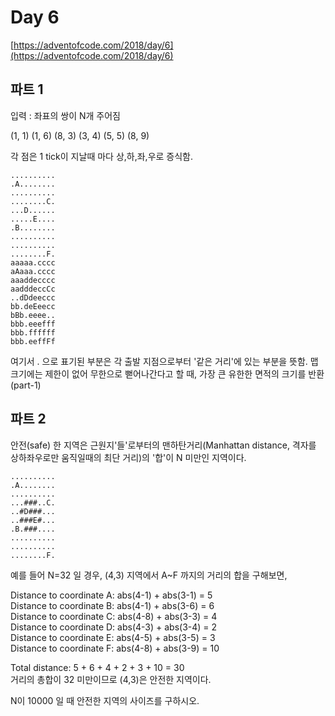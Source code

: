 # Day 6

[https://adventofcode.com/2018/day/6](https://adventofcode.com/2018/day/6)

## 파트 1

입력 : 좌표의 쌍이 N개 주어짐

(1, 1)
(1, 6)
(8, 3)
(3, 4)
(5, 5)
(8, 9)

각 점은 1 tick이 지날때 마다 상,하,좌,우로 증식함.

```
..........
.A........
..........
........C.
...D......
.....E....
.B........
..........
..........
........F.
aaaaa.cccc
aAaaa.cccc
aaaddecccc
aadddeccCc
..dDdeeccc
bb.deEeecc
bBb.eeee..
bbb.eeefff
bbb.ffffff
bbb.eeffFf
```

여기서 . 으로 표기된 부분은 각 출발 지점으로부터 '같은 거리'에 있는 부분을 뜻함.
맵 크기에는 제한이 없어 무한으로 뻗어나간다고 할 때, 가장 큰 유한한 면적의 크기를 반환 (part-1)

## 파트 2

안전(safe) 한 지역은 근원지'들'로부터의 맨하탄거리(Manhattan distance, 격자를 상하좌우로만 움직일때의 최단 거리)의 '합'이 N 미만인 지역이다.

```
..........
.A........
..........
...###..C.
..#D###...
..###E#...
.B.###....
..........
..........
........F.
```

예를 들어 N=32 일 경우, (4,3) 지역에서 A~F 까지의 거리의 합을 구해보면,

Distance to coordinate A: abs(4-1) + abs(3-1) = 5<br/>
Distance to coordinate B: abs(4-1) + abs(3-6) = 6<br/>
Distance to coordinate C: abs(4-8) + abs(3-3) = 4<br/>
Distance to coordinate D: abs(4-3) + abs(3-4) = 2<br/>
Distance to coordinate E: abs(4-5) + abs(3-5) = 3<br/>
Distance to coordinate F: abs(4-8) + abs(3-9) = 10

Total distance: 5 + 6 + 4 + 2 + 3 + 10 = 30<br/>
거리의 총합이 32 미만이므로 (4,3)은 안전한 지역이다.

N이 10000 일 때 안전한 지역의 사이즈를 구하시오.
